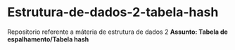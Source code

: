 # Estrutura-de-dados-2-tabela-hash

Repositorio referente a máteria de estrutura de dados 2
<b>Assunto: Tabela de espalhamento/Tabela hash
